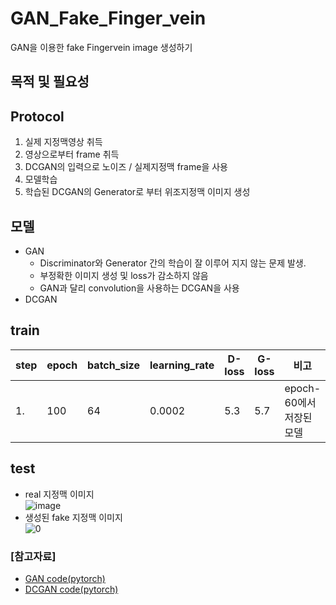 # GAN_Fake_Finger_vein
GAN을 이용한 fake Fingervein image 생성하기
## 목적 및 필요성
## Protocol
1. 실제 지정맥영상 취득
2. 영상으로부터 frame 취득
3. DCGAN의 입력으로 노이즈 / 실제지정맥 frame을 사용
4. 모델학습
5. 학습된 DCGAN의 Generator로 부터 위조지정맥 이미지 생성
## 모델
- GAN 
  - Discriminator와 Generator 간의 학습이 잘 이루어 지지 않는 문제 발생.
  - 부정확한 이미지 생성 및 loss가 감소하지 않음
  - GAN과 달리 convolution을 사용하는 DCGAN을 사용
- DCGAN

## train
|step|epoch|batch_size|learning_rate|D-loss|G-loss|비고|
|---|---|---|---|---|---|---|
|1.|100|64|0.0002|5.3|5.7|epoch-60에서 저장된 모델|

## test
- real 지정맥 이미지\
![image](https://user-images.githubusercontent.com/70633080/127966233-167bf36a-d6fa-467d-b3ec-d54971622af7.png)
- 생성된 fake 지정맥 이미지\
![0](https://user-images.githubusercontent.com/70633080/127965412-eb0e7e87-e849-4638-a28a-69f9a2539869.jpg)
### [참고자료]
- [GAN code(pytorch)](https://github.com/eriklindernoren/PyTorch-GAN/blob/master/implementations/gan/gan.py)
- [DCGAN code(pytorch)](https://pytorch.org/tutorials/beginner/dcgan_faces_tutorial.html)
